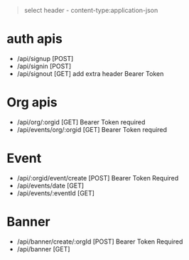 > select header - content-type:application-json 
# auth apis 
 + /api/signup  [POST]  
 + /api/signin [POST]   
 + /api/signout [GET] add extra header Bearer Token 

# Org apis  
+ /api/org/:orgid [GET] Bearer Token required 
+ /api/events/org/:orgid [GET] Bearer Token required 

# Event  
+ /api/:orgid/event/create [POST] Bearer Token Required 
+ /api/events/date  [GET]  
+ /api/events/:eventId  [GET] 


# Banner  
+ /api/banner/create/:orgId [POST] Bearer Token Required 
+ /api/banner  [GET]  

